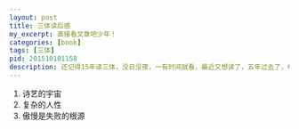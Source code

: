 ```yaml
---
layout: post
title: 三体读后感
my_excerpt: 直接看文章吧少年！
categories: [book]
tags: [三体]
pid: 201510101158
description: 还记得15年读三体，没日没夜，一有时间就看，最近又想读了，五年过去了，电影好像还没有上？
---
```


1. 诗艺的宇宙
2. 复杂的人性
3. 傲慢是失败的根源